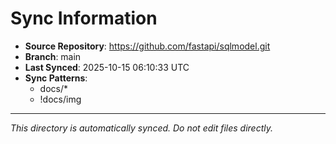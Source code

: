 # Sync Information

- **Source Repository**: https://github.com/fastapi/sqlmodel.git
- **Branch**: main
- **Last Synced**: 2025-10-15 06:10:33 UTC
- **Sync Patterns**:
  - docs/*
  - !docs/img

---
*This directory is automatically synced. Do not edit files directly.*
